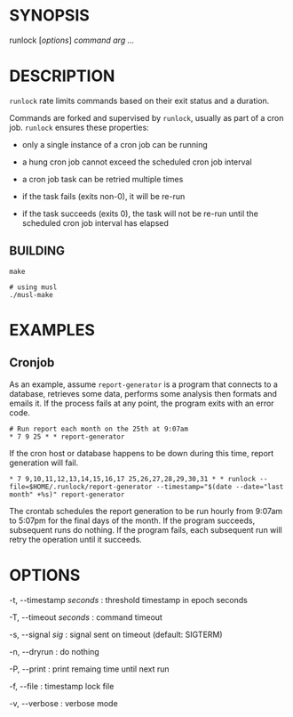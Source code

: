 # SYNOPSIS

runlock [*options*] *command* *arg* *...*

# DESCRIPTION

`runlock` rate limits commands based on their exit status and a
duration.

Commands are forked and supervised by `runlock`, usually as part of a
cron job. `runlock` ensures these properties:

* only a single instance of a cron job can be running

* a hung cron job cannot exceed the scheduled cron job interval

* a cron job task can be retried multiple times

* if the task fails (exits non-0), it will be re-run

* if the task succeeds (exits 0), the task will not be re-run until the
  scheduled cron job interval has elapsed

## BUILDING

    make

    # using musl
    ./musl-make

# EXAMPLES

## Cronjob

As an example, assume `report-generator` is a program that connects to
a database, retrieves some data, performs some analysis then formats and
emails it. If the process fails at any point, the program exits with an
error code.

~~~
# Run report each month on the 25th at 9:07am
* 7 9 25 * * report-generator
~~~

If the cron host or database happens to be down during this time, report
generation will fail.

~~~
* 7 9,10,11,12,13,14,15,16,17 25,26,27,28,29,30,31 * * runlock --file=$HOME/.runlock/report-generator --timestamp="$(date --date="last month" +%s)" report-generator
~~~

The crontab schedules the report generation to be run hourly from 9:07am
to 5:07pm for the final days of the month. If the program succeeds,
subsequent runs do nothing. If the program fails, each subsequent run
will retry the operation until it succeeds.

# OPTIONS

-t, --timestamp *seconds*
: threshold timestamp in epoch seconds

-T, --timeout *seconds*
: command timeout

-s, --signal *sig*
: signal sent on timeout (default: SIGTERM)

-n, --dryrun
: do nothing

-P, --print
: print remaing time until next run

-f, --file
: timestamp lock file

-v, --verbose
: verbose mode
